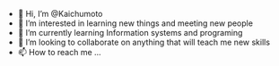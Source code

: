 - 👋 Hi, I’m @Kaichumoto
- 👀 I’m interested in learning new things and meeting new people
- 🌱 I’m currently learning Information systems and programing
- 💞️ I’m looking to collaborate on anything that will teach me new skills
- 📫 How to reach me ...

<!---
Kaichumoto/Kaichumoto is a ✨ special ✨ repository because its `README.md` (this file) appears on your GitHub profile.
You can click the Preview link to take a look at your changes.
--->
